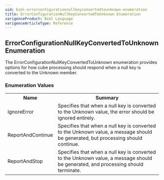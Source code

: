 ```yaml
---
uid: biml-errorconfigurationnullkeyconvertedtounknown-enumeration
title: ErrorConfigurationNullKeyConvertedToUnknown Enumeration
varigenceProduct: Biml Language
varigenceArticleType: Reference
---
```


## ErrorConfigurationNullKeyConvertedToUnknown Enumeration<div class="LanguageSummary"><div class ="SummaryItem">The ErrorConfigurationNullKeyConvertedToUnknown enumeration provides options for how cube processing should respond when a null key is converted to the Unknown member.</div></div><div class="EnumValueGroup">### Enumeration Values<table id="EnumValue" class="MemberList"><tbody><tr><th class="MemberNameColumnHeader">Name</th><th class="MemberSummaryColumnHeader">Summary</th></tr><tr class="cd0"><td class="MemberName">IgnoreError</td><td class="MemberSummary"><div class ="SummaryItem">Specifies that when a null key is converted to the Unknown value, the error should be ignored entirely.</div></td></tr><tr class="cd1"><td class="MemberName">ReportAndContinue</td><td class="MemberSummary"><div class ="SummaryItem">Specifies that when a null key is converted to the Unknown value, a message should be generated, but processing should continue.</div></td></tr><tr class="cd0"><td class="MemberName">ReportAndStop</td><td class="MemberSummary"><div class ="SummaryItem">Specifies that when a null key is converted to the Unknown value, a message should be generated, and processing should terminate.</div></td></tr></tbody></table></div>